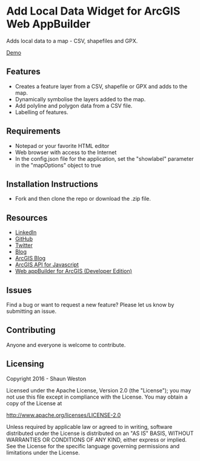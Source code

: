 # Add Local Data Widget for ArcGIS Web AppBuilder

Adds local data to a map - CSV, shapefiles and GPX.

[Demo](http://ec2-52-64-20-102.ap-southeast-2.compute.amazonaws.com/apps/AddLocalDataWidget)


## Features

* Creates a feature layer from a CSV, shapefile or GPX and adds to the map.
* Dynamically symbolise the layers added to the map.
* Add polyline and polygon data from a CSV file.
* Labelling of features.


## Requirements

* Notepad or your favorite HTML editor
* Web browser with access to the Internet
* In the config.json file for the application, set the "showlabel" parameter in the "mapOptions" object to true


## Installation Instructions

* Fork and then clone the repo or download the .zip file. 


## Resources

* [LinkedIn](http://www.linkedin.com/in/sfweston)
* [GitHub](https://github.com/WestonSF)
* [Twitter](https://twitter.com/Westonelli)
* [Blog](http://westonelli.wordpress.com)
* [ArcGIS Blog](http://blogs.esri.com/esri/arcgis)
* [ArcGIS API for Javascript](https://developers.arcgis.com/en/javascript)
* [Web appBuilder for ArcGIS (Developer Edition)](https://developers.arcgis.com/web-appbuilder)


## Issues

Find a bug or want to request a new feature?  Please let us know by submitting an issue.


## Contributing

Anyone and everyone is welcome to contribute. 


## Licensing

Copyright 2016 - Shaun Weston

Licensed under the Apache License, Version 2.0 (the "License");
you may not use this file except in compliance with the License.
You may obtain a copy of the License at

   http://www.apache.org/licenses/LICENSE-2.0

Unless required by applicable law or agreed to in writing, software
distributed under the License is distributed on an "AS IS" BASIS,
WITHOUT WARRANTIES OR CONDITIONS OF ANY KIND, either express or implied.
See the License for the specific language governing permissions and
limitations under the License.
